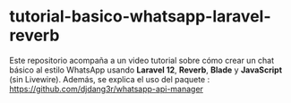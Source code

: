 # tutorial-basico-whatsapp-laravel-reverb
Este repositorio acompaña a un video tutorial sobre cómo crear un chat básico al estilo WhatsApp usando **Laravel 12**, **Reverb**, **Blade** y **JavaScript** (sin Livewire). Además, se explica el uso del paquete :  https://github.com/djdang3r/whatsapp-api-manager
